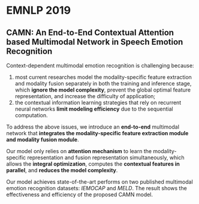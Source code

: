 # EMNLP 2019 
## **CAMN**: An End-to-End Contextual Attention based Multimodal Network in Speech Emotion Recognition

Context-dependent multimodal emotion recognition is challenging because:   
1. most current researches model the modality-specific feature extraction and modality fusion separately in both the training and inference stage, which **ignore the model complexity**, prevent the global optimal feature representation, and increase the difficulty of application;   
2. the contextual information learning strategies that rely on recurrent neural networks **limit modeling efficiency** due to the sequential computation.   

To address the above issues, we introduce an **end-to-end** multimodal network that **integrates the modality-specific feature extraction module and modality fusion module**.   

Our model only relies on **attention mechanism** to learn the modality-specific representation and fusion representation simultaneously, which allows the **integral optimization**, computes the **contextual features in parallel**, and **reduces the model complexity**.   

Our model achieves state-of-the-art performs on two published multimodal emotion recognition datasets: *IEMOCAP* and *MELD*. The result shows the effectiveness and efficiency of the proposed CAMN model.  
